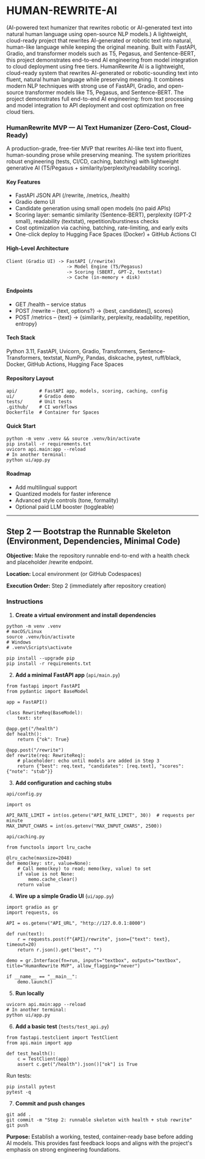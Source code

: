 # HUMAN-REWRITE-AI
(AI-powered text humanizer that rewrites robotic or AI-generated text into natural human language using open-source NLP models.)
A lightweight, cloud-ready project that rewrites AI-generated or robotic text into natural, human-like language while keeping the original meaning. Built with FastAPI, Gradio, and transformer models such as T5, Pegasus, and Sentence-BERT, this project demonstrates end-to-end AI engineering from model integration to cloud deployment using free tiers.
HumanRewrite AI is a lightweight, cloud-ready system that rewrites AI-generated or robotic-sounding text into fluent, natural human language while preserving meaning.
It combines modern NLP techniques with strong use of FastAPI, Gradio, and open-source transformer models like T5, Pegasus, and Sentence-BERT.
The project demonstrates full end-to-end AI engineering: from text processing and model integration to API deployment and cost optimization on free cloud tiers.

### HumanRewrite MVP — AI Text Humanizer (Zero-Cost, Cloud-Ready)

A production-grade, free-tier MVP that rewrites AI-like text into fluent, human-sounding prose while preserving meaning. The system prioritizes robust engineering (tests, CI/CD, caching, batching) with lightweight generative AI (T5/Pegasus + similarity/perplexity/readability scoring).

#### Key Features

* FastAPI JSON API (/rewrite, /metrics, /health)
* Gradio demo UI
* Candidate generation using small open models (no paid APIs)
* Scoring layer: semantic similarity (Sentence-BERT), perplexity (GPT-2 small), readability (textstat), repetition/burstiness checks
* Cost optimization via caching, batching, rate-limiting, and early exits
* One-click deploy to Hugging Face Spaces (Docker) + GitHub Actions CI

#### High-Level Architecture

```
Client (Gradio UI) -> FastAPI (/rewrite)
                      -> Model Engine (T5/Pegasus)
                      -> Scoring (SBERT, GPT-2, textstat)
                      -> Cache (in-memory + disk)
```

#### Endpoints

* GET /health – service status
* POST /rewrite – {text, options?} -> {best, candidates[], scores}
* POST /metrics – {text} -> {similarity, perplexity, readability, repetition, entropy}

#### Tech Stack

Python 3.11, FastAPI, Uvicorn, Gradio, Transformers, Sentence-Transformers, textstat, NumPy, Pandas, diskcache, pytest, ruff/black, Docker, GitHub Actions, Hugging Face Spaces

#### Repository Layout

```
api/        # FastAPI app, models, scoring, caching, config
ui/         # Gradio demo
tests/      # Unit tests
.github/    # CI workflows
Dockerfile  # Container for Spaces
```

#### Quick Start

```
python -m venv .venv && source .venv/bin/activate
pip install -r requirements.txt
uvicorn api.main:app --reload
# In another terminal:
python ui/app.py
```

#### Roadmap

* Add multilingual support
* Quantized models for faster inference
* Advanced style controls (tone, formality)
* Optional paid LLM booster (toggleable)

---

## Step 2 — Bootstrap the Runnable Skeleton (Environment, Dependencies, Minimal Code)

**Objective:** Make the repository runnable end-to-end with a health check and placeholder /rewrite endpoint.

**Location:** Local environment (or GitHub Codespaces)

**Execution Order:** Step 2 (immediately after repository creation)

### Instructions

1. **Create a virtual environment and install dependencies**

```
python -m venv .venv
# macOS/Linux
source .venv/bin/activate
# Windows
# .venv\Scripts\activate

pip install --upgrade pip
pip install -r requirements.txt
```

2. **Add a minimal FastAPI app** (`api/main.py`)

```
from fastapi import FastAPI
from pydantic import BaseModel

app = FastAPI()

class RewriteReq(BaseModel):
    text: str

@app.get("/health")
def health():
    return {"ok": True}

@app.post("/rewrite")
def rewrite(req: RewriteReq):
    # placeholder: echo until models are added in Step 3
    return {"best": req.text, "candidates": [req.text], "scores": {"note": "stub"}}
```

3. **Add configuration and caching stubs**

`api/config.py`

```
import os

API_RATE_LIMIT = int(os.getenv("API_RATE_LIMIT", 30))  # requests per minute
MAX_INPUT_CHARS = int(os.getenv("MAX_INPUT_CHARS", 2500))
```

`api/caching.py`

```
from functools import lru_cache

@lru_cache(maxsize=2048)
def memo(key: str, value=None):
    # Call memo(key) to read; memo(key, value) to set
    if value is not None:
        memo.cache_clear()
    return value
```

4. **Wire up a simple Gradio UI** (`ui/app.py`)

```
import gradio as gr
import requests, os

API = os.getenv("API_URL", "http://127.0.0.1:8000")

def run(text):
    r = requests.post(f"{API}/rewrite", json={"text": text}, timeout=20)
    return r.json().get("best", "")

demo = gr.Interface(fn=run, inputs="textbox", outputs="textbox", title="HumanRewrite MVP", allow_flagging="never")

if __name__ == "__main__":
    demo.launch()
```

5. **Run locally**

```
uvicorn api.main:app --reload
# In another terminal:
python ui/app.py
```

6. **Add a basic test** (`tests/test_api.py`)

```
from fastapi.testclient import TestClient
from api.main import app

def test_health():
    c = TestClient(app)
    assert c.get("/health").json()["ok"] is True
```

Run tests:

```
pip install pytest
pytest -q
```

7. **Commit and push changes**

```
git add .
git commit -m "Step 2: runnable skeleton with health + stub rewrite"
git push
```

**Purpose:** Establish a working, tested, container-ready base before adding AI models. This provides fast feedback loops and aligns with the project's emphasis on strong engineering foundations.

